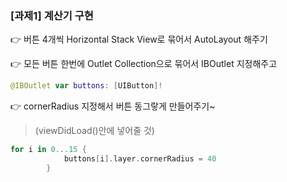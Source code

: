 ### [과제1] 계산기 구현
👉 버튼 4개씩 Horizontal Stack View로 묶어서 AutoLayout 해주기

👉 모든 버튼 한번에 Outlet Collection으로 묶어서 IBOutlet 지정해주고 
```swift
@IBOutlet var buttons: [UIButton]!
```

👉 cornerRadius 지정해서 버튼 동그랗게 만들어주기~   
> (viewDidLoad()안에 넣어줄 것)
```swift
for i in 0...15 {
            buttons[i].layer.cornerRadius = 40
        }
```